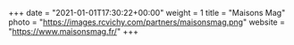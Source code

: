 +++
date = "2021-01-01T17:30:22+00:00"
weight = 1
title = "Maisons Mag"
photo = "https://images.rcvichy.com/partners/maisonsmag.png"
website = "https://www.maisonsmag.fr/"
+++
